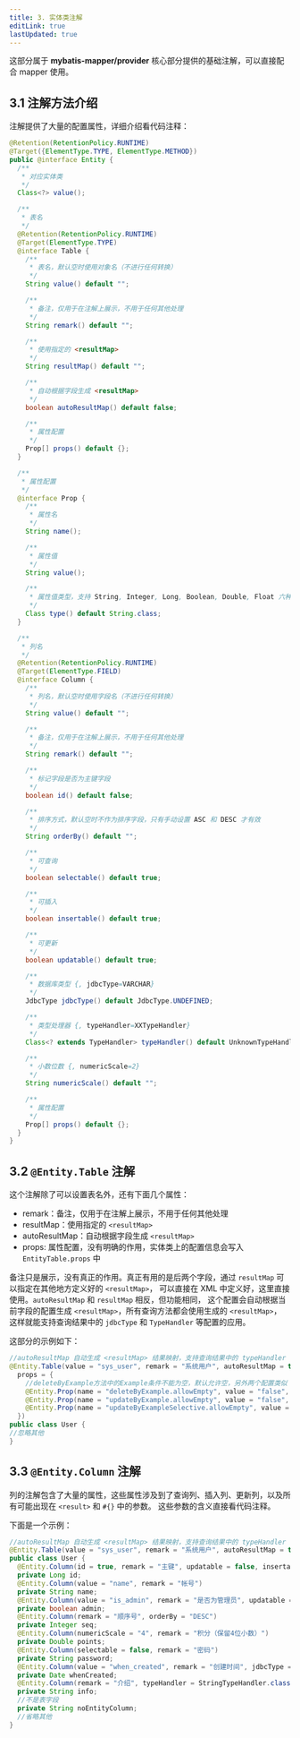 ```yaml
---
title: 3. 实体类注解
editLink: true
lastUpdated: true
---
```


这部分属于 **mybatis-mapper/provider** 核心部分提供的基础注解，可以直接配合 mapper 使用。

## 3.1 注解方法介绍

注解提供了大量的配置属性，详细介绍看代码注释：

```java
@Retention(RetentionPolicy.RUNTIME)
@Target({ElementType.TYPE, ElementType.METHOD})
public @interface Entity {
  /**
   * 对应实体类
   */
  Class<?> value();

  /**
   * 表名
   */
  @Retention(RetentionPolicy.RUNTIME)
  @Target(ElementType.TYPE)
  @interface Table {
    /**
     * 表名，默认空时使用对象名（不进行任何转换）
     */
    String value() default "";

    /**
     * 备注，仅用于在注解上展示，不用于任何其他处理
     */
    String remark() default "";

    /**
     * 使用指定的 <resultMap>
     */
    String resultMap() default "";

    /**
     * 自动根据字段生成 <resultMap>
     */
    boolean autoResultMap() default false;

    /**
     * 属性配置
     */
    Prop[] props() default {};
  }

  /**
   * 属性配置
   */
  @interface Prop {
    /**
     * 属性名
     */
    String name();

    /**
     * 属性值
     */
    String value();

    /**
     * 属性值类型，支持 String, Integer, Long, Boolean, Double, Float 六种类型
     */
    Class type() default String.class;
  }

  /**
   * 列名
   */
  @Retention(RetentionPolicy.RUNTIME)
  @Target(ElementType.FIELD)
  @interface Column {
    /**
     * 列名，默认空时使用字段名（不进行任何转换）
     */
    String value() default "";

    /**
     * 备注，仅用于在注解上展示，不用于任何其他处理
     */
    String remark() default "";

    /**
     * 标记字段是否为主键字段
     */
    boolean id() default false;

    /**
     * 排序方式，默认空时不作为排序字段，只有手动设置 ASC 和 DESC 才有效
     */
    String orderBy() default "";

    /**
     * 可查询
     */
    boolean selectable() default true;

    /**
     * 可插入
     */
    boolean insertable() default true;

    /**
     * 可更新
     */
    boolean updatable() default true;

    /**
     * 数据库类型 {, jdbcType=VARCHAR}
     */
    JdbcType jdbcType() default JdbcType.UNDEFINED;

    /**
     * 类型处理器 {, typeHandler=XXTypeHandler}
     */
    Class<? extends TypeHandler> typeHandler() default UnknownTypeHandler.class;

    /**
     * 小数位数 {, numericScale=2}
     */
    String numericScale() default "";

    /**
     * 属性配置
     */
    Prop[] props() default {};
  }
}
```

## 3.2 `@Entity.Table` 注解

这个注解除了可以设置表名外，还有下面几个属性：

- remark：备注，仅用于在注解上展示，不用于任何其他处理
- resultMap：使用指定的 `<resultMap>`
- autoResultMap：自动根据字段生成 `<resultMap>`
- props: 属性配置，没有明确的作用，实体类上的配置信息会写入 `EntityTable.props` 中

备注只是展示，没有真正的作用。真正有用的是后两个字段，通过 `resultMap` 可以指定在其他地方定义好的 `<resultMap>`，
可以直接在 XML 中定义好，这里直接使用。`autoResultMap` 和 `resultMap` 相反，但功能相同，
这个配置会自动根据当前字段的配置生成 `<resultMap>`，所有查询方法都会使用生成的 `<resultMap>`，
这样就能支持查询结果中的 `jdbcType` 和 `TypeHandler` 等配置的应用。

这部分的示例如下：
```java
//autoResultMap 自动生成 <resultMap> 结果映射，支持查询结果中的 typeHandler 等配置
@Entity.Table(value = "sys_user", remark = "系统用户", autoResultMap = true,
  props = {
    //deleteByExample方法中的Example条件不能为空，默认允许空，另外两个配置类似
    @Entity.Prop(name = "deleteByExample.allowEmpty", value = "false", type = Boolean.class),
    @Entity.Prop(name = "updateByExample.allowEmpty", value = "false", type = Boolean.class),
    @Entity.Prop(name = "updateByExampleSelective.allowEmpty", value = "false", type = Boolean.class)
  })
public class User {
//忽略其他
}
```

## 3.3 `@Entity.Column` 注解

列的注解包含了大量的属性，这些属性涉及到了查询列、插入列、更新列，以及所有可能出现在 `<result>` 和 `#{}` 中的参数。
这些参数的含义直接看代码注释。

下面是一个示例：
```java
//autoResultMap 自动生成 <resultMap> 结果映射，支持查询结果中的 typeHandler 等配置
@Entity.Table(value = "sys_user", remark = "系统用户", autoResultMap = true)
public class User {
  @Entity.Column(id = true, remark = "主键", updatable = false, insertable = false)
  private Long id;
  @Entity.Column(value = "name", remark = "帐号")
  private String name;
  @Entity.Column(value = "is_admin", remark = "是否为管理员", updatable = false)
  private boolean admin;
  @Entity.Column(remark = "顺序号", orderBy = "DESC")
  private Integer seq;
  @Entity.Column(numericScale = "4", remark = "积分（保留4位小数）")
  private Double points;
  @Entity.Column(selectable = false, remark = "密码")
  private String password;
  @Entity.Column(value = "when_created", remark = "创建时间", jdbcType = JdbcType.TIMESTAMP)
  private Date whenCreated;
  @Entity.Column(remark = "介绍", typeHandler = StringTypeHandler.class)
  private String info;
  //不是表字段
  private String noEntityColumn;
  //省略其他
}
```
